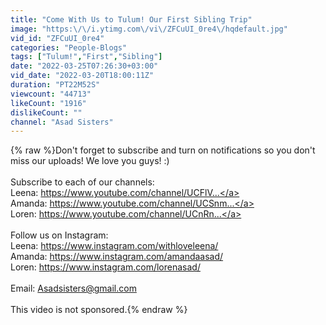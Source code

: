 ```yaml
---
title: "Come With Us to Tulum! Our First Sibling Trip"
image: "https:\/\/i.ytimg.com\/vi\/ZFCuUI_0re4\/hqdefault.jpg"
vid_id: "ZFCuUI_0re4"
categories: "People-Blogs"
tags: ["Tulum!","First","Sibling"]
date: "2022-03-25T07:26:30+03:00"
vid_date: "2022-03-20T18:00:11Z"
duration: "PT22M52S"
viewcount: "44713"
likeCount: "1916"
dislikeCount: ""
channel: "Asad Sisters"
---
```

{% raw %}Don't forget to subscribe and turn on notifications so you don't miss our uploads! We love you guys! :)<br /><br />Subscribe to each of our channels:<br />Leena: <a rel="nofollow" target="blank" href="https://www.youtube.com/channel/UCFlV...">https://www.youtube.com/channel/UCFlV...</a><br />Amanda: <a rel="nofollow" target="blank" href="https://www.youtube.com/channel/UCSnm...">https://www.youtube.com/channel/UCSnm...</a><br />Loren: <a rel="nofollow" target="blank" href="https://www.youtube.com/channel/UCnRn...">https://www.youtube.com/channel/UCnRn...</a><br /><br />Follow us on Instagram:<br />Leena: <a rel="nofollow" target="blank" href="https://www.instagram.com/withloveleena/">https://www.instagram.com/withloveleena/</a><br />Amanda: <a rel="nofollow" target="blank" href="https://www.instagram.com/amandaasad/">https://www.instagram.com/amandaasad/</a><br />Loren: <a rel="nofollow" target="blank" href="https://www.instagram.com/lorenasad/">https://www.instagram.com/lorenasad/</a><br /><br />Email: Asadsisters@gmail.com<br /><br />This video is not sponsored.{% endraw %}
